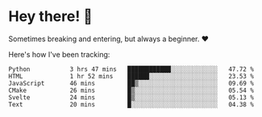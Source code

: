 # Hey there! 👋
Sometimes breaking and entering, but always a beginner. ❤️

Here's how I've been tracking:
<!--START_SECTION:waka-->

```text
Python           3 hrs 47 mins   ████████████░░░░░░░░░░░░░   47.72 %
HTML             1 hr 52 mins    ██████░░░░░░░░░░░░░░░░░░░   23.53 %
JavaScript       46 mins         ██▒░░░░░░░░░░░░░░░░░░░░░░   09.69 %
CMake            26 mins         █▒░░░░░░░░░░░░░░░░░░░░░░░   05.54 %
Svelte           24 mins         █▒░░░░░░░░░░░░░░░░░░░░░░░   05.13 %
Text             20 mins         █░░░░░░░░░░░░░░░░░░░░░░░░   04.38 %
```

<!--END_SECTION:waka-->
